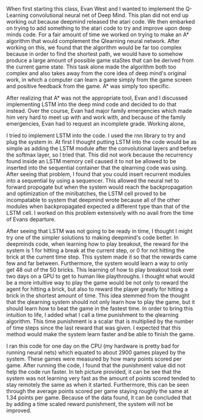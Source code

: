 When first starting this class, Evan West and I wanted to implement the Q-Learning convolutional neural net of Deep Mind. This plan did not end up working out because deepmind released the atari code. We then embarked on trying to add something to the atari code to try and improve upon deep minds code. For a fair amount of time we worked on trying to make an A* algorithm that would complement the Qlearning neural network. After working on this, we found that the algorithm would be far too complex because in order to find the shortest path, we would have to somehow produce a large amount of possible game staStes that can be derived from the current game state. This task alone made the algorithm both too complex and also takes away from the core idea of deep mind's original work, in which a computer can learn a game simply from the game screen and positive feedback from the game. A* was simply too specific. 

After realizing that A* was not the appropriate tool, Evan and I discussed implementing LSTM into the deep mind code and decided to do that instead. Over the course, Evan had major family emergencies which made him very hard to meet up with and work with, and because of the family emergencies, Evan had to request an incomplete grade. Working alone, 

I tried to implement LSTM into the code. I used the rnn library to try and plug the system in. At first I thought putting LSTM into the code would be as simple as adding the LSTM module after the convolutional layers and before the softmax layer, so I tried that. This did not work because the recurrency found inside an LSTM memory cell caused it to not be allowed to be inserted into the sequential container that the qlearning code was using. After seeing that problem, I found that you could insert recurrent modules into a sequential by using a sequencer. This allowed the neural net to forward propogate but when the system would reach the backpropagation and optimization of the minibatches, the LSTM cell proved to be incompatable to system that deepmind wrote because all of the other modules when backpropagated expected a different type than that of the LSTM cell. I worked on this problem extensively with no avail from the time of Evans departure.

After seeing that LSTM was not going to be ready in time, I thought I might try one of the simpler solutions to making deepmind's code better. In deepminds code, when learning how to play breakout, the reward for the system is 1 for hitting a break at the current step, or 0 for not hitting the brick at the current time step. This system made it so that the rewards came few and far between. Furthermore, the system would learn a way to only get 48 out of the 50 bricks. This learning of how to play breakout took over two days on a GPU to get to human like playthroughs. I thought what would be a more intuitive way to play the game would be not only to reward the agent for hitting a brick, but also to reward the player greatly for hitting a brick in the shortest amount of time. This idea stemmed from the thought that the qlearning system should not only learn how to play the game, but it should learn how to beat the game in the fastest time. In order to bring this intuition to life, I added what I call a time punishment to the qlearning algorithm. This time punishment is a scalar that is multiplied by the number of time steps since the last reward that was given. I expected that this method would make the system learn faster and be able to finish the game. 

I ran this code for one day on the CPU (my hardware is pretty bad for running neural nets) which equated to about 2900 games played by the system. These games were measured by how many points scored per game. After running the code, I found that the punishment value did not help the code run faster. In teh picture provided, it can be see that the system was not learning very fast as the amount of points scored tended to stay remotely the same as when it started. Furthermore, this can be seen through the average points scored per game staying roughly the same at 1.34 points per game. Because of the data found, it can be concluded that by adding a time scaled reward punishment, the system will not be improved.
